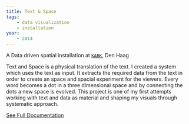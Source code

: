 ```yaml
---
title: Text & Space
tags:
    - data visualization
    - installation
year:
    - 2014
---
```

A Data driven spatial installation
at [`KABK`](https://www.kabk.nl), Den Haag

Text and Space is a physical translation of the text. I created a system which uses the text as input. It extracts the required data from the text in order to create an space and spacial experiment for the viewers.
Every word becomes a dot in a three dimensional space and by connecting the dots a new space is evolved. This project is one of my first attempts working with text and data as material and shaping my visuals through systematic approach.

[See Full Documentation](https://amir.cloud/text_and_space)

